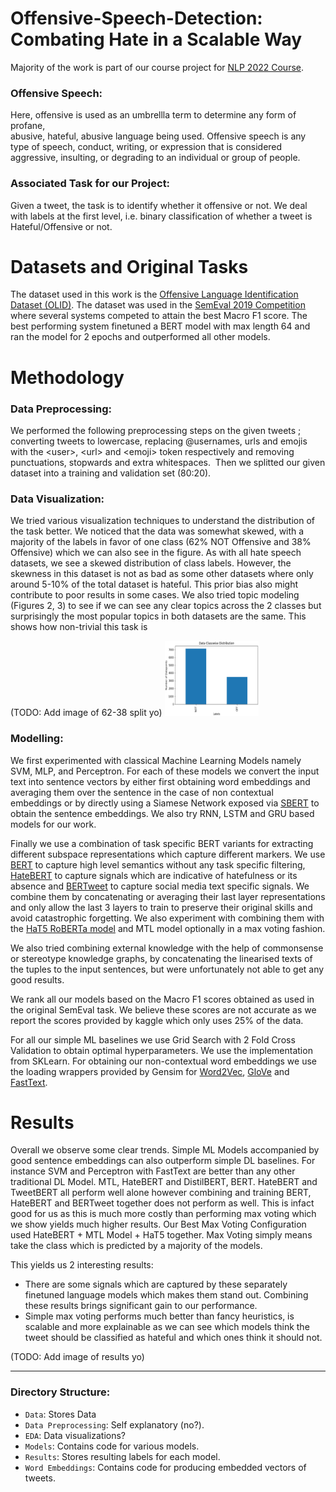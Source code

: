 # Offensive-Speech-Detection: Combating Hate in a Scalable Way

Majority of the work is part of our course project for [NLP 2022 Course](http://techtree.iiitd.edu.in/viewDescription/filename?=CSE556). 

### Offensive Speech:
Here, offensive is used as an umbrellla term to determine any form of profane,  
abusive, hateful, abusive language being used. Offensive speech is any type of speech, conduct, writing, or expression that is considered aggressive, insulting, or degrading to an individual or group of people.

### Associated Task for our Project:
Given a tweet, the task is to identify whether it offensive or not. We deal with labels at the first level, i.e. binary classification of whether a tweet is Hateful/Offensive or not.

# Datasets and Original Tasks
The dataset used in this work is the [Offensive Language Identification Dataset (OLID)](https://aclanthology.org/N19-1144/). The dataset was used in the [SemEval 2019 Competition](https://arxiv.org/abs/1903.08983) where several systems competed to attain the best Macro F1 score. The best performing system finetuned a BERT model with max length 64 and ran the model for 2 epochs and outperformed all other models.

# Methodology
### Data Preprocessing:
We performed the following preprocessing steps on the given tweets ; converting tweets to lowercase, replacing @usernames, urls and emojis with the \<user\>, \<url\> and \<emoji\> token respectively and removing punctuations, stopwards and extra whitespaces.  Then we splitted our given dataset into a training and validation set (80:20).

### Data Visualization:
We tried various visualization techniques to understand the distribution of the task better. We noticed that the data was somewhat skewed, with a majority of the labels in favor of one class (62% NOT Offensive and 38% Offensive) which we can also see in the figure. As with all hate speech datasets, we see a skewed distribution of class labels. However, the skewness in this dataset is not as bad as some other datasets where only around 5-10% of the total dataset is hateful. This prior bias also might contribute to poor results in some cases. We also tried topic modeling (Figures 2, 3) to see if we can see any clear topics across the 2 classes but surprisingly the most popular topics in both datasets are the same. This shows how non-trivial this task is

(TODO: Add image of 62-38 split yo)
<a>
    <img src="EDA/Images/class_disribution.png" alt="Logo" width="150" height="120">
</a>

### Modelling:
We first experimented with classical Machine Learning Models namely SVM, MLP, and Perceptron. For each of these models we convert the input text into sentence vectors by either first obtaining word embeddings and averaging them over the sentence in the case of non contextual embeddings or by directly using a Siamese Network exposed via [SBERT](https://arxiv.org/abs/1908.10084) to obtain the sentence embeddings. We also try RNN, LSTM and GRU based models for our work.

Finally we use a combination of task specific BERT variants for extracting different subspace representations which capture different markers. We use [BERT](https://doi.org/10.18653/v1/N19-1423) to capture high level semantics without any task specific filtering, [HateBERT](http://arxiv.org/abs/2010.12472) to capture signals which are indicative of hatefulness or its absence and [BERTweet](https://doi.org/10.18653/v1/2020.emnlp-demos.2) to capture social media text specific signals. We combine them by concatenating or averaging their last layer representations and only allow the last 3 layers to train to preserve their original skills and avoid catastrophic forgetting. We also experiment with combining them with the [HaT5 RoBERTa model](http://arxiv.org/abs/2202.05690) and MTL model optionally in a max voting fashion.

We also tried combining external knowledge with the help of commonsense or stereotype knowledge graphs, by concatenating the linearised texts of the tuples to the input sentences, but were unfortunately not able to get any good results.

We rank all our models based on the Macro F1 scores obtained as used in the original SemEval task. We believe these scores are not accurate as we report the scores provided by kaggle which only uses 25% of the data. 

For all our simple ML baselines we use Grid Search with 2 Fold Cross Validation to obtain optimal hyperparameters. We use the implementation from SKLearn. For obtaining our non-contextual word embeddings we use the loading wrappers provided by Gensim for [Word2Vec](http://arxiv.org/abs/1301.3781), [GloVe](https://doi.org/10.3115/v1/D14-1162) and [FastText](http://arxiv.org/abs/1607.01759).

# Results
Overall we observe some clear trends. Simple ML Models accompanied by good sentence embeddings can also outperform simple DL baselines. For instance SVM and Perceptron with FastText are better than any other traditional DL Model. MTL, HateBERT and DistilBERT, BERT. HateBERT and TweetBERT all perform well alone however combining and training BERT, HateBERT and BERTweet together does not perform as well. This is infact good for us as this is much more costly than performing max voting which we show yields much higher results. Our Best Max Voting Configuration used HateBERT + MTL Model + HaT5 together. Max Voting simply means take the class which is predicted by a majority of the models.

This yields us 2 interesting results:
* There are some signals which are captured by these separately finetuned language models which makes them stand out. Combining these results brings significant gain to our performance.
* Simple max voting performs much better than fancy heuristics, is scalable and more explainable as we can see which models think the tweet should be classified as hateful and which ones think it should not.

(TODO: Add image of results yo)

--- 
### Directory Structure:
- ```Data```: Stores Data
- ```Data Preprocessing```: Self explanatory (no?).
- ```EDA```: Data visualizations?
- ```Models```: Contains code for various models.
- ```Results```: Stores resulting labels for each model.
- ```Word Embeddings```: Contains code for producing embedded vectors of tweets.

